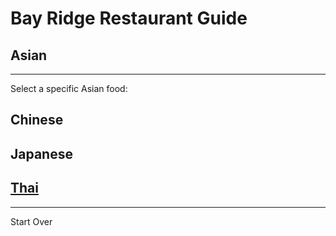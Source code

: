 # Bay Ridge Restaurant Guide
## Asian
---
Select a specific Asian food:
## Chinese
## Japanese
## [Thai](thai.md)
---
Start Over

